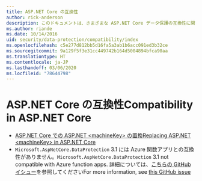 ```yaml
---
title: ASP.NET Core の互換性
author: rick-anderson
description: このドキュメントは、さまざまな ASP.NET Core データ保護の互換性に関するトピックの目次として機能します。
ms.author: riande
ms.date: 10/14/2016
uid: security/data-protection/compatibility/index
ms.openlocfilehash: c5e277d812bb5d16fa5a3ab1b6acc091ed3b32ce
ms.sourcegitcommit: 9a129f5f3e31cc449742b164d5004894bfca90aa
ms.translationtype: HT
ms.contentlocale: ja-JP
ms.lasthandoff: 03/06/2020
ms.locfileid: "78644798"
---
```

# <a name="compatibility-in-aspnet-core"></a><span data-ttu-id="9d586-103">ASP.NET Core の互換性</span><span class="sxs-lookup"><span data-stu-id="9d586-103">Compatibility in ASP.NET Core</span></span>

* [<span data-ttu-id="9d586-104">ASP.NET Core での ASP.NET \<machineKey> の置換</span><span class="sxs-lookup"><span data-stu-id="9d586-104">Replacing ASP.NET \<machineKey> in ASP.NET Core</span></span>](xref:security/data-protection/compatibility/replacing-machinekey)
* <span data-ttu-id="9d586-105">`Microsoft.AspNetCore.DataProtection` 3.1 には Azure 関数アプリとの互換性がありません。</span><span class="sxs-lookup"><span data-stu-id="9d586-105">`Microsoft.AspNetCore.DataProtection` 3.1 not compatible with Azure function apps.</span></span> <span data-ttu-id="9d586-106">詳細については、[こちらの GitHub イシュー](https://github.com/Azure/azure-functions-host/issues/5447)を参照してください</span><span class="sxs-lookup"><span data-stu-id="9d586-106">For more information, see [this GitHub issue](https://github.com/Azure/azure-functions-host/issues/5447)</span></span>
